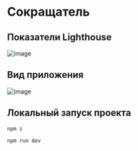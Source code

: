 # Сокращатель
## Показатели Lighthouse
![image](https://user-images.githubusercontent.com/80841256/178323875-8c06678c-6188-49a2-9dc5-bf9ba8cb545f.png)

## Вид приложения
![image](https://user-images.githubusercontent.com/80841256/178345946-26b24e11-3bc7-4d06-a034-adcc63cf4c89.png)

## Локальный запуск проекта

`npm i`

`npm run dev`
